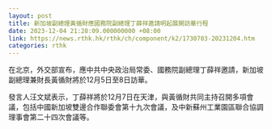 ```yaml
---
layout: post
title: 新加坡副總理黃循財應國務院副總理丁薛祥邀請明起展開訪華行程
date: 2023-12-04 21:28:09.000000000 +08:00
link: https://news.rthk.hk/rthk/ch/component/k2/1730703-20231204.htm
categories: rthk
---
```


在北京，外交部宣布，應中共中央政治局常委、國務院副總理丁薛祥邀請，新加坡副總理兼財長黃循財將於12月5日至8日訪華。

發言人汪文斌表示，丁薛祥將於12月7日在天津，與黃循財共同主持召開多項會議，包括中國新加坡雙邊合作聯委會第十九次會議，及中新蘇州工業園區聯合協調理事會第二十四次會議等。
